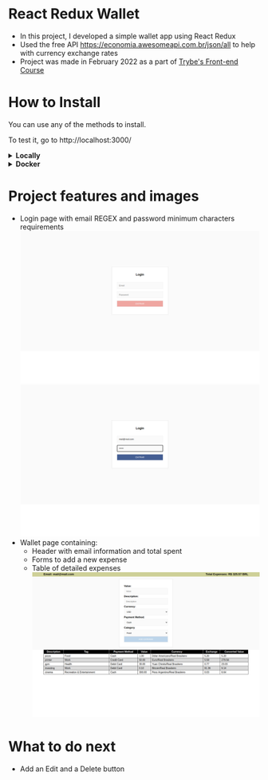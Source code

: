 # React Redux Wallet

- In this project, I developed a simple wallet app using React Redux
- Used the free API https://economia.awesomeapi.com.br/json/all to help with currency exchange rates
- Project was made in February 2022 as a part of [Trybe's Front-end Course](https://www.betrybe.com/)

# How to Install
You can use any of the methods to install.

To test it, go to http://localhost:3000/
<details>
  <summary><strong>Locally</strong></summary>

  1. `npm install`
  2. `npm start`
</details>
<details>
  <summary><strong>Docker</strong></summary>

  1. `docker-compose up -d` &rarr; to install container and run project

</details>

# Project features and images
- Login page with email REGEX and password minimum characters requirements
![login page without requirements met](/images/login1.png "login page without requirements met")
![login page with requirements met](/images/login2.png "login page with requirements met")
- Wallet page containing:
  - Header with email information and total spent
  - Forms to add a new expense
  - Table of detailed expenses
![wallet page](/images/wallet.png "wallet page")

# What to do next
- Add an Edit and a Delete button